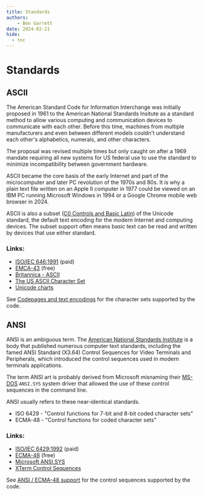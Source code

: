 ```yaml
---
title: Standards
authors:
    - Ben Garrett
date: 2024-02-21
hide:
  - toc
---
```

# Standards

## ASCII

The American Standard Code for Information Interchange was initially proposed in 1961 to the American National Standards Insitute as a standard method to allow various computing and communication devices to communicate with each other. Before this time, machines from multiple manufacturers and even between different models couldn't understand each other's alphabetics, numerals, and other characters.

The proposal was revised multiple times but only caught on after a 1969 mandate requiring all new systems for US federal use to use the standard to minimize incompatibility between government hardware.

ASCII became the core basis of the early Internet and part of the microcomputer and later PC revolution of the 1970s and 80s. It is why a plain text file written on an Apple II computer in 1977 could be viewed on an IBM PC running Microsoft Windows in 1994 or a Google Chrome mobile web browser in 2024.

ASCII is also a subset ([C0 Controls and Basic Latin](https://www.unicode.org/charts/PDF/U0000.pdf)) of the Unicode standard, the default text encoding for the modern Internet and computing devices. The subset support often means basic text can be read and written by devices that use either standard.

### Links:

* [ISO/IEC 646:1991](https://www.iso.org/standard/4777.html) (paid)
* [EMCA-43](https://ecma-international.org/publications-and-standards/standards/ecma-43/) (free)
* [Britannica - ASCII](https://www.britannica.com/topic/ASCII)
* [The US ASCII Character Set](http://www.columbia.edu/kermit/ascii.html/)
* [Unicode charts](https://www.unicode.org/charts/)

See [Codepages and text encodings](/specs/cp) for the character sets supported by the code.

## ANSI

ANSI is an ambiguous term. The [American National Standards Institute](https://www.ansi.org/) is a body that published numerous computer text standards, including the famed ANSI Standard (X3.64) Control Sequences for Video Terminals and Peripherals, which introduced the control sequences used in modern terminals applications.

The term ANSI art is probably derived from Microsoft misnaming their [MS-DOS](https://www.britannica.com/technology/MS-DOS) `ANSI.SYS` system driver that allowed the use of these control sequences in the command line.

ANSI usually refers to these near-identical standards.

* ISO 6429 - "Control functions for 7-bit and 8-bit coded character sets"
* ECMA-48  - "Control functions for coded character sets"

### Links:

* [ISO/IEC 6429:1992](https://www.iso.org/standard/12782.html) (paid)
* [ECMA-48](https://ecma-international.org/publications-and-standards/standards/ecma-48/) (free)
* [Microsoft ANSI.SYS](https://msdn.microsoft.com/en-us/library/cc722862.aspx)
* [XTerm Control Sequences](https://invisible-island.net/xterm/ctlseqs/ctlseqs.html)

See [ANSI / ECMA-48 support](/specs/ansi) for the control sequences supported by the code.
